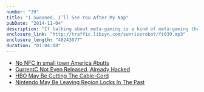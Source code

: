 ```yaml
---
number: "39"
title: "I Swooned, I’ll See You After My Nap"
pubDate: "2014-11-04"
description: "If talking about meta-gaming is a kind of meta-gaming then we're all meta-gamers now! CurrentC does us all a favor and proves that it's a joke prior to release, smalltowns are NFC poor, and region locked gaming is confirmed to be dumb."
enclosure_link: "http://traffic.libsyn.com/sunriserobot/ft039.mp3"
enclosure_length: "48243077"
duration: "01:04:08"
---
```

- [No NFC in small town America #butts](https://twitter.com/cmkraut/status/527252483392172034)
- [CurrentC Not Even Released, Already Hacked](http://www.businessinsider.com/currentc-hacked-2014-10)
- [HBO May Be Cutting The Cable-Cord](http://www.theverge.com/2014/10/15/6982281/hbo-go-no-cable-streaming-netflix-worst-nightmare)
- [Nintendo May Be Leaving Region Locks In The Past](http://www.nerdist.com/2014/11/gaming-daily-nintendo-may-be-leaving-region-locks-in-the-past/)

